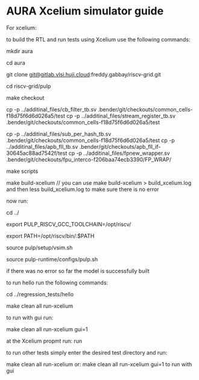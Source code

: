 # AURA Xcelium simulator guide

For xcelium:

to build the RTL and run tests using Xcelium use the following commands:


mkdir aura

cd aura

git clone git@gitlab.vlsi.huji.cloud:freddy.gabbay/riscv-grid.git


cd riscv-grid/pulp

make checkout

cp -p ../additinal_files/cb_filter_tb.sv .bender/git/checkouts/common_cells-f18d75f6d6d026a5/test
cp -p ../additinal_files/stream_register_tb.sv .bender/git/checkouts/common_cells-f18d75f6d6d026a5/test

cp -p ../additinal_files/sub_per_hash_tb.sv .bender/git/checkouts/common_cells-f18d75f6d6d026a5/test
cp -p ../additinal_files/apb_fll_tb.sv .bender/git/checkouts/apb_fll_if-30645ac88ad7542f/test
cp -p ../additinal_files/fpnew_wrapper.sv .bender/git/checkouts/fpu_interco-f206baa74ecb3390/FP_WRAP/

make scripts

make build-xcelium // you can use make build-xcelium > build_xcelium.log and then less build_xcelium.log to make sure there is no error

now run:

cd ../

export PULP_RISCV_GCC_TOOLCHAIN=/opt/riscv/

export PATH=/opt/riscv/bin/:$PATH

source pulp/setup/vsim.sh

source pulp-runtime/configs/pulp.sh


if there was no error so far the model is successfully built

to run hello run the following commands:

cd ../regression_tests/hello

make clean all run-xcelium

to run with gui run:

make clean all run-xcelium gui=1
 
at the Xcelium propmt run: run


to run other tests simply enter the desired test directory and run:

make clean all run-xcelium
 or: make clean all run-xcelium gui=1
to run with gui
